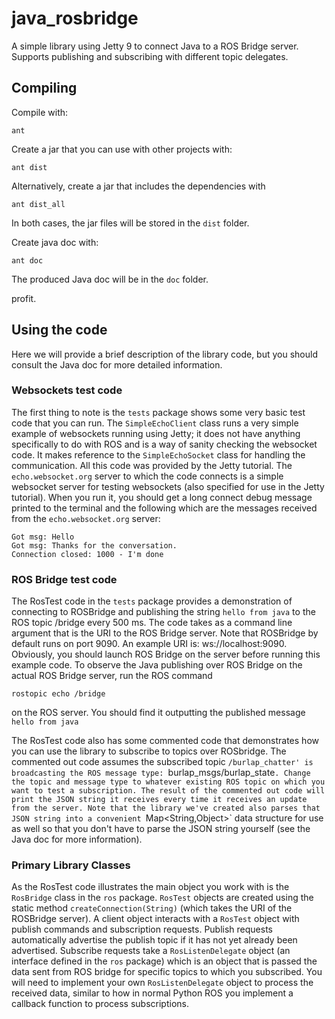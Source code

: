 java_rosbridge
==============

A simple library using Jetty 9 to connect Java to a ROS Bridge server. Supports publishing and subscribing with different topic delegates.

## Compiling


Compile with:

```
ant
```
Create a jar that you can use with other projects with:

```
ant dist
```

Alternatively, create a jar that includes the dependencies with 

```
ant dist_all
```

In both cases, the jar files will be stored in the `dist` folder.

Create java doc with:

```
ant doc
```

The produced Java doc will be in the `doc` folder.

profit.


## Using the code

Here we will provide a brief description of the library code, but you should consult the Java doc for more detailed information.

### Websockets test code

The first thing to note is the `tests` package shows some very basic test code that you can run. The `SimpleEchoClient` class runs a very simple example of websockets running using Jetty; it does not have anything specifically to do with ROS and is a way of sanity checking the websocket code. It makes reference to the `SimpleEchoSocket` class for handling the communication. All this code was provided by the Jetty tutorial. The `echo.websocket.org` server to which the code connects is a simple websocket server for testing websockets (also specified for use in the Jetty tutorial). When you run it, you should get a long connect debug message printed to the terminal and the following which are the messages received from the `echo.websocket.org` server:

```
Got msg: Hello
Got msg: Thanks for the conversation.
Connection closed: 1000 - I'm done
```


### ROS Bridge test code

The RosTest code in the `tests` package provides a demonstration of connecting to ROSBridge and publishing the string `hello from java` to the ROS topic /bridge every 500 ms. The code takes as a command line argument that is the URI to the ROS Bridge server. Note that ROSBridge by default runs on port 9090. An example URI is: ws://localhost:9090. Obviously, you should launch ROS Bridge on the server before running this example code. To observe the Java publishing over ROS Bridge on the actual ROS Bridge server, run the ROS command

```
rostopic echo /bridge
```
on the ROS server. You should find it outputting the published message `hello from java`

The RosTest code also has some commented code that demonstrates how you can use the library to subscribe to topics over ROSbridge. The commented out code assumes the subscribed topic `/burlap_chatter' is broadcasting the ROS message type: `burlap_msgs/burlap_state`. Change the topic and message type to whatever existing ROS topic on which you want to test a subscription. The result of the commented out code will print the JSON string it receives every time it receives an update from the server. Note that the library we've created also parses that JSON string into a convenient `Map<String,Object>` data structure for use as well so that you don't have to parse the JSON string yourself (see the Java doc for more information).


### Primary Library Classes

As the RosTest code illustrates the main object you work with is the `RosBridge` class in the `ros` package. `RosTest` objects are created using the static method `createConnection(String)` (which takes the URI of the ROSBridge server). A client object interacts with a `RosTest` object with publish commands and subscription requests. Publish requests automatically advertise the publish topic if it has not yet already been advertised. Subscribe requests take a `RosListenDelegate` object (an interface defined in the `ros` package) which is an object that is passed the data sent from ROS bridge for specific topics to which you subscribed. You will need to implement your own `RosListenDelegate` object to process the received data, similar to how in normal Python ROS you implement a callback function to process subscriptions.


